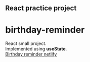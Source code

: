 ## React practice project
# birthday-reminder
React small project.<br/> 
Implemented using **useState**.<br/>
<a href="https://birthday-reminder-swapnoneel.netlify.app/" target="_blank">Birthday reminder netlify</a>

